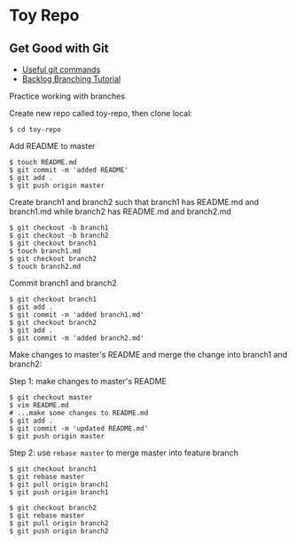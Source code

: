 # Toy Repo

## Get Good with Git

* [Useful git commands](https://xiaoyunyang.github.io/post/everything-you-need-to-know-about-git/)
* [Backlog Branching Tutorial](https://backlog.com/git-tutorial/branching/switch-branch/)

Practice working with branches

Create new repo called toy-repo, then clone local:

```
$ cd toy-repo
```

Add README to master

```
$ touch README.md
$ git commit -m 'added README'
$ git add .
$ git push origin master
```

Create branch1 and branch2 such that branch1 has README.md and branch1.md while branch2 has README.md and branch2.md

```
$ git checkout -b branch1
$ git checkout -b branch2
$ git checkout branch1
$ touch branch1.md
$ git checkout branch2
$ touch branch2.md
```

Commit branch1 and branch2

```
$ git checkout branch1
$ git add .
$ git commit -m 'added branch1.md'
$ git checkout branch2
$ git add .
$ git commit -m 'added branch2.md'
```

Make changes to master's README and merge the change into branch1 and branch2:

Step 1: make changes to master's README

```
$ git checkout master
$ vim README.md
# ...make some changes to README.md
$ git add .
$ git commit -m 'updated README.md'
$ git push origin master
```

Step 2: use `rebase master` to merge master into feature branch

```
$ git checkout branch1
$ git rebase master
$ git pull origin branch1
$ git push origin branch1
```

```
$ git checkout branch2
$ git rebase master
$ git pull origin branch2
$ git push origin branch2
```
